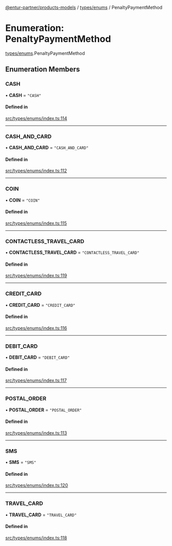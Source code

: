 [@entur-partner/products-models](../README.md) / [types/enums](../modules/types_enums.md) / PenaltyPaymentMethod

# Enumeration: PenaltyPaymentMethod

[types/enums](../modules/types_enums.md).PenaltyPaymentMethod

## Enumeration Members

### CASH

• **CASH** = ``"CASH"``

#### Defined in

[src/types/enums/index.ts:114](https://github.com/entur/products-models/blob/main/src/types/enums/index.ts#L114)

___

### CASH\_AND\_CARD

• **CASH\_AND\_CARD** = ``"CASH_AND_CARD"``

#### Defined in

[src/types/enums/index.ts:112](https://github.com/entur/products-models/blob/main/src/types/enums/index.ts#L112)

___

### COIN

• **COIN** = ``"COIN"``

#### Defined in

[src/types/enums/index.ts:115](https://github.com/entur/products-models/blob/main/src/types/enums/index.ts#L115)

___

### CONTACTLESS\_TRAVEL\_CARD

• **CONTACTLESS\_TRAVEL\_CARD** = ``"CONTACTLESS_TRAVEL_CARD"``

#### Defined in

[src/types/enums/index.ts:119](https://github.com/entur/products-models/blob/main/src/types/enums/index.ts#L119)

___

### CREDIT\_CARD

• **CREDIT\_CARD** = ``"CREDIT_CARD"``

#### Defined in

[src/types/enums/index.ts:116](https://github.com/entur/products-models/blob/main/src/types/enums/index.ts#L116)

___

### DEBIT\_CARD

• **DEBIT\_CARD** = ``"DEBIT_CARD"``

#### Defined in

[src/types/enums/index.ts:117](https://github.com/entur/products-models/blob/main/src/types/enums/index.ts#L117)

___

### POSTAL\_ORDER

• **POSTAL\_ORDER** = ``"POSTAL_ORDER"``

#### Defined in

[src/types/enums/index.ts:113](https://github.com/entur/products-models/blob/main/src/types/enums/index.ts#L113)

___

### SMS

• **SMS** = ``"SMS"``

#### Defined in

[src/types/enums/index.ts:120](https://github.com/entur/products-models/blob/main/src/types/enums/index.ts#L120)

___

### TRAVEL\_CARD

• **TRAVEL\_CARD** = ``"TRAVEL_CARD"``

#### Defined in

[src/types/enums/index.ts:118](https://github.com/entur/products-models/blob/main/src/types/enums/index.ts#L118)
